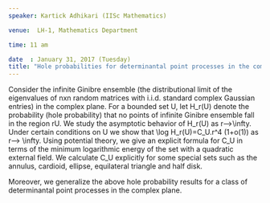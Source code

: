 ```yaml
---
speaker: Kartick Adhikari (IISc Mathematics)

venue:  LH-1, Mathematics Department

time: 11 am

date  : January 31, 2017 (Tuesday)
title: "Hole probabilities for determinantal point processes in the complex plane"
---
```

Consider the infinite Ginibre ensemble (the distributional limit of
the eigenvalues of nxn random matrices with i.i.d. standard complex
Gaussian entries) in the complex plane. For a bounded set U, let H_r(U) denote
the probability (hole probability) that no points of infinite Ginibre ensemble
fall in the region rU. We study the asymptotic
behavior of H_r(U) as r-->\infty. Under certain conditions on U
we show that \log H_r(U)=C_U.r^4 (1+o(1)) as r--> \infty. Using
potential theory, we give an explicit formula for C_U in terms of the
minimum logarithmic energy of the set with a quadratic external field. We
calculate C_U explicitly for some special sets such as the annulus, cardioid,
ellipse, equilateral triangle and half disk.

Moreover, we generalize the above hole probability results for a class of
determinantal point processes in the complex plane.
